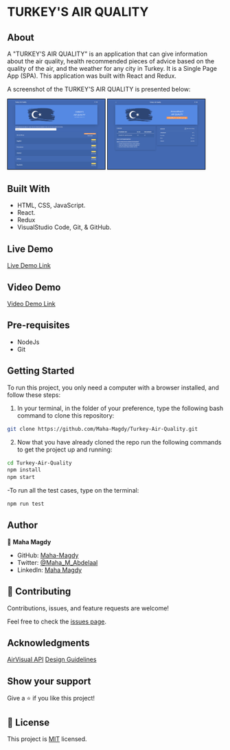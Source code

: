 # TURKEY'S AIR QUALITY
## About

A "TURKEY'S AIR QUALITY" is an application that can give information about the air quality, health recommended pieces of advice based on the quality of the air, and the weather for any city in Turkey. It is a Single Page App (SPA). This application was built with React and Redux.

A screenshot of the TURKEY'S AIR QUALITY is presented below:

<p float="left" style="vertical-align: top;">
  <img alt="Home Page" style="border: 1px solid black; display: inline-block" src="./app_screenshot_1.png" width="45%">
  <img alt="City Page" style="border: 1px solid black; display: inline-block" src="./app_screenshot_2.png" width="45%">
 </p>

## Built With

- HTML, CSS, JavaScript.
- React.
- Redux
- VisualStudio Code, Git, & GitHub.

## Live Demo

[Live Demo Link](https://sleepy-heyrovsky-10b9cc.netlify.app/)

## Video Demo
[Video Demo Link]( https://www.loom.com/share/bcb598dbea0745d8a8aac496ce30c78d )

## Pre-requisites

- NodeJs
- Git
## Getting Started

To run this project, you only need a computer with a browser installed, and follow these steps:


1. In your terminal, in the folder of your preference, type the following bash command to clone this repository:

```sh
git clone https://github.com/Maha-Magdy/Turkey-Air-Quality.git
```

2. Now that you have already cloned the repo run the following commands to get the project up and running:
```sh
cd Turkey-Air-Quality
npm install
npm start
```

-To run all the test cases, type on the terminal:
```sh
npm run test
```

## Author

👤 **Maha Magdy**

- GitHub: [Maha-Magdy](https://github.com/Maha-Magdy)
- Twitter: [@Maha_M_Abdelaal](https://twitter.com/Maha_M_Abdelaal)
- LinkedIn: [Maha Magdy](https://www.linkedin.com/in/maha-magdy-abdelaal/)

## 🤝 Contributing

Contributions, issues, and feature requests are welcome!

Feel free to check the [issues page](https://github.com/Maha-Magdy/Turkey-Air-Quality/issues).

## Acknowledgments

[AirVisual API](https://www.iqair.com/commercial/air-quality-monitors/airvisual-platform/api)
[Design Guidelines](https://www.behance.net/gallery/31579789/Ballhead-App-(Free-PSDs))
## Show your support

Give a ⭐️ if you like this project!

## 📝 License

This project is [MIT](./LICENSE) licensed.
